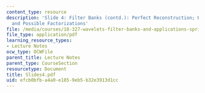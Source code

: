 ```yaml
---
content_type: resource
description: 'Slide 4: Filter Banks (contd.): Perfect Reconstruction; Halfband Filters
  and Possible Factorizations'
file: /media/courses/18-327-wavelets-filter-banks-and-applications-spring-2003/efcb0bfba4a0e1859eb5b32e3913d1cc_Slides4.pdf
file_type: application/pdf
learning_resource_types:
- Lecture Notes
ocw_type: OCWFile
parent_title: Lecture Notes
parent_type: CourseSection
resourcetype: Document
title: Slides4.pdf
uid: efcb0bfb-a4a0-e185-9eb5-b32e3913d1cc
---
```


